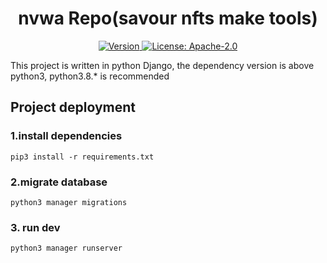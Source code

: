 <!--
parent:
  order: false
-->

<div align="center">
  <h1> nvwa Repo(savour nfts make tools) </h1>
</div>

<div align="center">
  <a href="https://github.com/savour-labs/nvwa/releases/latest">
    <img alt="Version" src="https://img.shields.io/github/tag/savour-labs/nvwa.svg" />
  </a>
  <a href="https://github.com/savour-labs/nvwa/blob/main/LICENSE">
    <img alt="License: Apache-2.0" src="https://img.shields.io/github/license/savour-labs/nvwa.svg" />
  </a>
</div>

This project is written in python Django, the dependency version is above python3, python3.8.* is recommended

## Project deployment

### 1.install dependencies

`pip3 install -r requirements.txt`

### 2.migrate database

`python3 manager migrations`

### 3. run dev

`python3 manager runserver`

